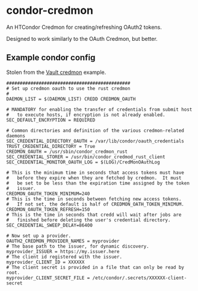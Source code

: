 # condor-credmon
An HTCondor Credmon for creating/refreshing OAuth2 tokens.

Designed to work similarly to the OAuth Credmon, but better.

## Example condor config

Stolen from the [Vault credmon](https://github.com/htcondor/htcondor/blob/main/src/condor_credd/condor_credmon_oauth/examples/config/condor/40-vault-credmon.conf) example.

```
##############################################
# Set up credmon oauth to use the rust credmon
#
DAEMON_LIST = $(DAEMON_LIST) CREDD CREDMON_OAUTH

# MANDATORY for enabling the transfer of credentials from submit host
#   to execute hosts, if encryption is not already enabled.
SEC_DEFAULT_ENCRYPTION = REQUIRED

# Common directories and definition of the various credmon-related daemons
SEC_CREDENTIAL_DIRECTORY_OAUTH = /var/lib/condor/oauth_credentials
TRUST_CREDENTIAL_DIRECTORY = True
CREDMON_OAUTH = /usr/sbin/condor_credmon_rust
SEC_CREDENTIAL_STORER = /usr/bin/condor_credmod_rust_client
SEC_CREDENTIAL_MONITOR_OAUTH_LOG = $(LOG)/CredMonOAuthLog

# This is the minimum time in seconds that access tokens must have
#   before they expire when they are fetched by credmon.  It must
#   be set to be less than the expiration time assigned by the token
#   issuer.
CREDMON_OAUTH_TOKEN_MINIMUM=240
# This is the time in seconds between fetching new access tokens.
#   If not set, the default is half of CREDMON_OATH_TOKEN_MINIMUM.
CREDMON_OAUTH_TOKEN_REFRESH=150
# This is the time in seconds that credd will wait after jobs are
#   finished before deleting the user's credential directory.
SEC_CREDENTIAL_SWEEP_DELAY=86400

# Now set up a provider.
OAUTH2_CREDMON_PROVIDER_NAMES = myprovider
# The base path to the issuer, for dynamic discovery.
myprovider_ISSUER = https://my.issuer.here
# The client id registered with the issuer.
myprovider_CLIENT_ID = XXXXXX
# The client secret is provided in a file that can only be read by root.
myprovider_CLIENT_SECRET_FILE = /etc/condor/.secrets/XXXXXX-client-secret
```
